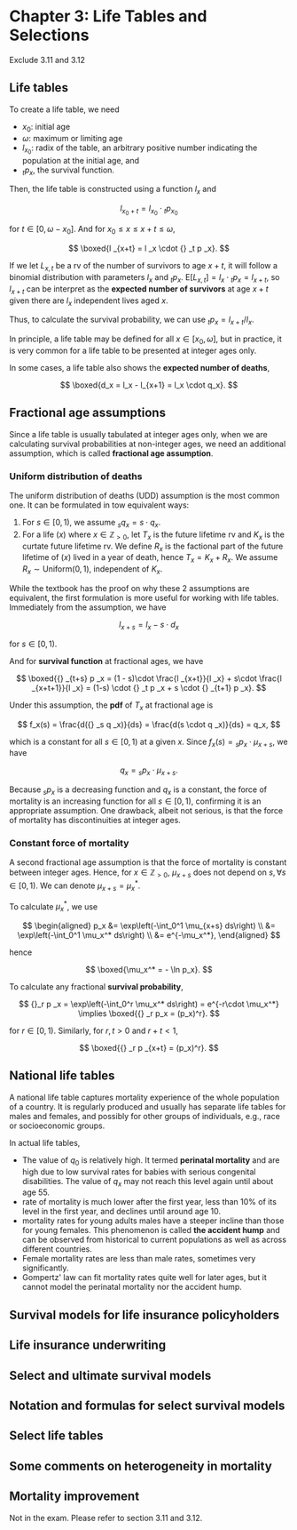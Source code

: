 # Chapter 3: Life Tables and Selections

Exclude 3.11 and 3.12

## Life tables

To create a life table, we need 

- $x_0$: initial age
- $\omega$: maximum or limiting age
- $l _{x_0}$: radix of the table, an arbitrary positive number indicating the population at the initial age, and
- ${} _t p_x$, the survival function.

Then, the life table is constructed using a function $l_x$ and 

$$
  l_{x_0+t} = l_{x_0} \cdot {} _t p _{x_0}
$$

for $t \in [0, \omega - x_0]$. And for $x_0 \leq x \leq x + t \leq \omega$, 

$$
  \boxed{l _{x+t} = l _x \cdot {} _t p _x}.
$$

If we let $L_{x,t}$ be a rv of the number of survivors to age $x + t$, it will follow a binomial distribution with parameters $l_x$ and ${} _t p _x$. 
$\mathrm{E}[L _{x,t}] = l_x \cdot {} _t p _x = l _{x + t}$, so $l _{x + t}$ can be interpret as the **expected number of survivors** at age $x + t$ given there are $l_x$ independent lives aged $x$.

Thus, to calculate the survival probability, we can use ${} _t p _x = l _{x+t} / l_x$.

In principle, a life table may be defined for all $x \in [x_0, \omega]$, but in practice, it is very common for a life table to be presented at integer ages only.

In some cases, a life table also shows the **expected number of deaths**,

$$
  \boxed{d_x = l_x - l_{x+1} = l_x \cdot q_x}.
$$

## Fractional age assumptions

Since a life table is usually tabulated at integer ages only, when we are calculating survival probabilities at non-integer ages, we need an additional assumption, which is called **fractional age assumption**.

### Uniform distribution of deaths

The uniform distribution of deaths (UDD) assumption is the most common one. It can be formulated in tow equivalent ways:

1. For $s \in [0, 1)$, we assume ${} _s q _x = s \cdot q_x$.
2. For a life $(x)$ where $x \in \mathbb{Z}_{>0}$, let $T_x$ is the future lifetime rv and $K_x$ is the curtate future lifetime rv. We define $R_x$ is the factional part of the future lifetime of $(x)$ lived in a year of death, hence $T_x = K_x + R_x$. We assume $R_x \sim \mathrm{Uniform}(0,1)$, independent of $K_x$.

While the textbook has the proof on why these 2 assumptions are equivalent, the first formulation is more useful for working with life tables. Immediately from the assumption, we have

$$
  l_{x+s} = l_x  - s\cdot d_x
$$

for $s \in [0, 1)$.

And for **survival function** at fractional ages, we have

$$
  \boxed{{} _{t+s} p _x = (1 - s)\cdot \frac{l _{x+t}}{l _x} + s\cdot \frac{l _{x+t+1}}{l _x} = (1-s) \cdot {} _t p _x + s \cdot {} _{t+1} p _x}.
$$

Under this assumption, the **pdf** of $T_x$ at fractional age is

$$
  f_x(s) = \frac{d({} _s q _x)}{ds} = \frac{d(s \cdot q _x)}{ds} = q_x,
$$

which is a constant for all $s \in [0, 1)$ at a given $x$. Since $f_x(s) = {} _s p_x \cdot \mu_{x+s}$, we have

$$
  q_x = {} _s p_x \cdot \mu_{x+s}.
$$

Because ${} _s p_x$ is a decreasing function and $q_x$ is a constant, the force of mortality is an increasing function for all $s \in [0,1)$, confirming it is an appropriate assumption. One drawback, albeit not serious, is that the force of mortality has discontinuities at integer ages.

### Constant force of mortality

A second fractional age assumption is that the force of mortality is constant between integer ages. Hence, for $x \in \mathbb{Z}_{>0}$, $\mu_{x+s}$ does not depend on $s, \forall s \in [0,1)$. We can denote $\mu_{x+s} = \mu_x^*$.

To calculate $\mu_x^*$, we use

$$
  \begin{aligned}
    p_x &= \exp\left(-\int_0^1 \mu_{x+s} ds\right) \\
    &= \exp\left(-\int_0^1 \mu_x^* ds\right) \\
    &= e^{-\mu_x^*},
  \end{aligned}
$$

hence 

$$
  \boxed{\mu_x^* = - \ln p_x}.
$$

To calculate any fractional **survival probability**,

$$
  {}_r p _x = \exp\left(-\int_0^r \mu_x^* ds\right) = e^{-r\cdot \mu_x^*} \implies \boxed{{} _r p_x = (p_x)^r}.
$$

for $r \in [0,1)$. Similarly, for $r,t >0$ and $r + t < 1$, 

$$
  \boxed{{} _r p _{x+t} = (p_x)^r}.
$$

## National life tables

A national life table captures mortality experience of the whole population of a country. It is regularly produced and usually has separate life tables for males and females, and possibly for other groups of individuals, e.g., race or socioeconomic groups.

In actual life tables,

- The value of $q_0$ is relatively high. It termed **perinatal mortality** and are high due to low survival rates for babies with serious congenital disabilities. The value of $q_x$ may not reach this level again until about age 55.
- rate of mortality is much lower after the first year, less than 10% of its level in the first year, and declines until around age 10.
- mortality rates for young adults males have a steeper incline than those for young females. This phenomenon is called **the accident hump** and can be observed from historical to current populations as well as across different countries. 
- Female mortality rates are less than male rates, sometimes very significantly.
- Gompertz' law can fit mortality rates quite well for later ages, but it cannot model the perinatal mortality nor the accident hump.

## Survival models for life insurance policyholders

## Life insurance underwriting

## Select and ultimate survival models

## Notation and formulas for select survival models

## Select life tables

## Some comments on heterogeneity in mortality

## Mortality improvement

Not in the exam. Please refer to section 3.11 and 3.12.
